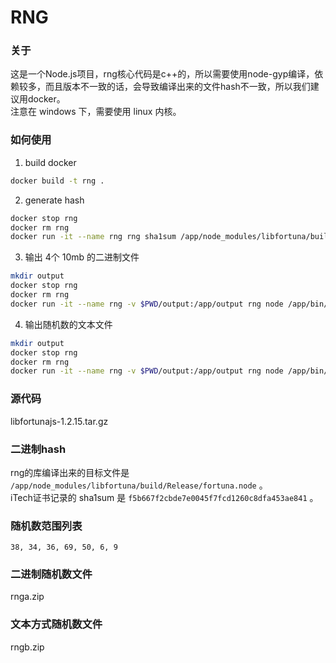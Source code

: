 # RNG

### 关于

这是一个Node.js项目，rng核心代码是c++的，所以需要使用node-gyp编译，依赖较多，而且版本不一致的话，会导致编译出来的文件hash不一致，所以我们建议用docker。  
注意在 windows 下，需要使用 linux 内核。

### 如何使用

1. build docker

``` bash
docker build -t rng .
```

2. generate hash

``` bash
docker stop rng
docker rm rng
docker run -it --name rng rng sha1sum /app/node_modules/libfortuna/build/Release/fortuna.node
```

3. 输出 4个 10mb 的二进制文件

``` bash
mkdir output
docker stop rng
docker rm rng
docker run -it --name rng -v $PWD/output:/app/output rng node /app/bin/rnga.js
```

4. 输出随机数的文本文件

``` bash
mkdir output
docker stop rng
docker rm rng
docker run -it --name rng -v $PWD/output:/app/output rng node /app/bin/rngb.js
```

### 源代码

libfortunajs-1.2.15.tar.gz

### 二进制hash

rng的库编译出来的目标文件是 ``/app/node_modules/libfortuna/build/Release/fortuna.node`` 。  
iTech证书记录的 sha1sum 是 ``f5b667f2cbde7e0045f7fcd1260c8dfa453ae841`` 。

### 随机数范围列表

```
38, 34, 36, 69, 50, 6, 9
```

### 二进制随机数文件

rnga.zip

### 文本方式随机数文件

rngb.zip